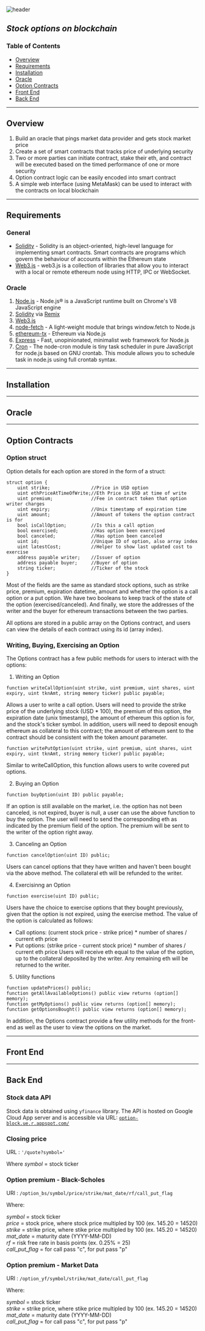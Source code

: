![header](https://capsule-render.vercel.app/api?type=waving&color=gradient&width=1000&height=200&section=header&text=Option-Block&fontSize=30&fontColor=black)

## *Stock options on blockchain*

### Table of Contents
* [Overview](#overview)
* [Requirements](#requirements)
* [Installation](#requirements)
* [Oracle](#oracle)
* [Option Contracts](#option-contracts)
* [Front End](#front-end)
* [Back End](#back-end)

---

## Overview

1. Build an oracle that pings market data provider and gets stock market price
2. Create a set of smart contracts that tracks price of underlying security
3. Two or more parties can initiate contract, stake their eth, and contract will be executed based on the timed performance of one or more security
4. Option contract logic can be easily encoded into smart contract
5. A simple web interface (using MetaMask) can be used to interact with the contracts on local blockchain

---

## Requirements
### General
* [Solidity](https://docs.soliditylang.org/en/v0.8.7/) - Solidity is an object-oriented, high-level language for implementing smart contracts. Smart contracts are programs which govern the behaviour of accounts within the Ethereum state
* [Web3.js](https://web3js.readthedocs.io/en/v1.4.0/) - web3.js is a collection of libraries that allow you to interact with a local or remote ethereum node using HTTP, IPC or WebSocket.

### Oracle
1. [Node.js](https://nodejs.org/en/) - Node.js® is a JavaScript runtime built on Chrome's V8 JavaScript engine
2. [Solidity](https://docs.soliditylang.org/en/v0.8.7/) via [Remix](https://remix.ethereum.org/)
3. [Web3.js](https://web3js.readthedocs.io/en/v1.4.0/)
4. [node-fetch](https://www.npmjs.com/package/node-fetch) - A light-weight module that brings window.fetch to Node.js
5. [ethereum-tx](https://github.com/ethereumjs/ethereumjs-tx) - Ethereum via Node.js
6. [Express](https://expressjs.com/) - Fast, unopinionated, minimalist web framework for Node.js
7. [Cron](https://www.npmjs.com/package/node-cron) - The node-cron module is tiny task scheduler in pure JavaScript for node.js based on GNU crontab. This module allows you to schedule task in node.js using full crontab syntax.

---

## Installation


---

## Oracle


---

## Option Contracts

### Option struct

Option details for each option are stored in the form of a struct:
```
struct option {
    uint strike;               //Price in USD option
    uint ethPriceAtTimeOfWrite;//Eth Price in USD at time of write
    uint premium;              //Fee in contract token that option writer charges
    uint expiry;               //Unix timestamp of expiration time
    uint amount;               //Amount of tokens the option contract is for
    bool isCallOption;         //Is this a call option
    bool exercised;            //Has option been exercised
    bool canceled;             //Has option been canceled
    uint id;                   //Unique ID of option, also array index
    uint latestCost;           //Helper to show last updated cost to exercise
    address payable writer;    //Issuer of option
    address payable buyer;     //Buyer of option
    string ticker;             //Ticker of the stock
}
```
Most of the fields are the same as standard stock options, such as strike price, premium, expiration datetime, amount and whether the option is a call option or a put option. We have two booleans to keep track of the state of the option (exercised/canceled). And finally, we store the addresses of the writer and the buyer for ethereum transactions between the two parties.

All options are stored in a public array on the Options contract, and users can view the details of each contract using its id (array index).

### Writing, Buying, Exercising an Option

The Options contract has a few public methods for users to interact with the options:

1. Writing an Option

```
function writeCallOption(uint strike, uint premium, uint shares, uint expiry, uint tknAmt, string memory ticker) public payable;
```

Allows a user to write a call option. Users will need to provide the strike price of the underlying stock (USD * 100), the premium of this option, the expiration date (unix timestamp), the amount of ethereum this option is for, and the stock's ticker symbol. In addition, users will need to deposit enough ethereum as collateral to this contract; the amount of ethereum sent to the contract should be consistent with the token amount parameter.


```
function writePutOption(uint strike, uint premium, uint shares, uint expiry, uint tknAmt, string memory ticker) public payable;
```

Similar to writeCallOption, this function allows users to write covered put options.

2. Buying an Option

```
function buyOption(uint ID) public payable;
```

If an option is still available on the market, i.e. the option has not been canceled, is not expired, buyer is null, a user can use the above function to buy the option. The user will need to send the corresponding eth as indicated by the premium field of the option. The premium will be sent to the writer of the option right away.

3. Canceling an Option

```
function cancelOption(uint ID) public;
```

Users can cancel options that they have written and haven't been bought via the above method. The collateral eth will be refunded to the writer.

4. Exercisinng an Option

```
function exercise(uint ID) public;
```

Users have the choice to exercise options that they bought previously, given that the option is not expired, using the exercise method. The value of the option is calculated as follows:
* Call options: (current stock price - strike price) * number of shares / current eth price
* Put options: (strike price - current stock price) * number of shares / current eth price
Users will receive eth equal to the value of the option, up to the collateral deposited by the writer. Any remaining eth will be returned to the writer.

5. Utility functions
```
function updatePrices() public;
function getAllAvailableOptions() public view returns (option[] memory);
function getMyOptions() public view returns (option[] memory);
function getOptionsBought() public view returns (option[] memory);
```

In addition, the Options contract provide a few utility methods for the front-end as well as the user to view the options on the market.

---

## Front End


---

## Back End

### Stock data API

Stock data is obtained using <code>yfinance</code> library. The API is hosted on Google Cloud App server and is accessible via URL: <code>[option-block.ue.r.appspot.com/](https://option-block.ue.r.appspot.com/)</code>

### Closing price

URL : <code>'/quote?symbol='</code>

Where *symbol* = stock ticker

### Option premium - Black-Scholes

URl : <code>/option_bs/symbol/price/strike/mat_date/rf/call_put_flag</code>

Where:

*symbol* = stock ticker <br>
*price* = stock price, where stock price multipled by 100 (ex. 145.20 = 14520) <br>
*strike* = strike price, where stike price multipled by 100 (ex. 145.20 = 14520) <br>
*mat_date* = maturity date (YYYY-MM-DD) <br>
*rf* = risk free rate in basis points (ex. 0.25% = 25) <br>
*call_put_flag* = for call pass "c", for put pass "p" <br>

### Option premium - Market Data

URl : <code>/option_yf/symbol/strike/mat_date/call_put_flag</code>

Where:

*symbol* = stock ticker <br>
*strike* = strike price, where stike price multipled by 100 (ex. 145.20 = 14520) <br>
*mat_date* = maturity date (YYYY-MM-DD) <br>
*call_put_flag* = for call pass "c", for put pass "p" <br>

    
    

  
